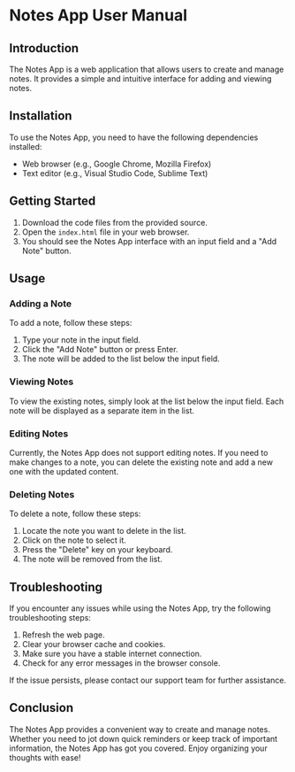 # Notes App User Manual

## Introduction

The Notes App is a web application that allows users to create and manage notes. It provides a simple and intuitive interface for adding and viewing notes.

## Installation

To use the Notes App, you need to have the following dependencies installed:

- Web browser (e.g., Google Chrome, Mozilla Firefox)
- Text editor (e.g., Visual Studio Code, Sublime Text)

## Getting Started

1. Download the code files from the provided source.
2. Open the `index.html` file in your web browser.
3. You should see the Notes App interface with an input field and a "Add Note" button.

## Usage

### Adding a Note

To add a note, follow these steps:

1. Type your note in the input field.
2. Click the "Add Note" button or press Enter.
3. The note will be added to the list below the input field.

### Viewing Notes

To view the existing notes, simply look at the list below the input field. Each note will be displayed as a separate item in the list.

### Editing Notes

Currently, the Notes App does not support editing notes. If you need to make changes to a note, you can delete the existing note and add a new one with the updated content.

### Deleting Notes

To delete a note, follow these steps:

1. Locate the note you want to delete in the list.
2. Click on the note to select it.
3. Press the "Delete" key on your keyboard.
4. The note will be removed from the list.

## Troubleshooting

If you encounter any issues while using the Notes App, try the following troubleshooting steps:

1. Refresh the web page.
2. Clear your browser cache and cookies.
3. Make sure you have a stable internet connection.
4. Check for any error messages in the browser console.

If the issue persists, please contact our support team for further assistance.

## Conclusion

The Notes App provides a convenient way to create and manage notes. Whether you need to jot down quick reminders or keep track of important information, the Notes App has got you covered. Enjoy organizing your thoughts with ease!